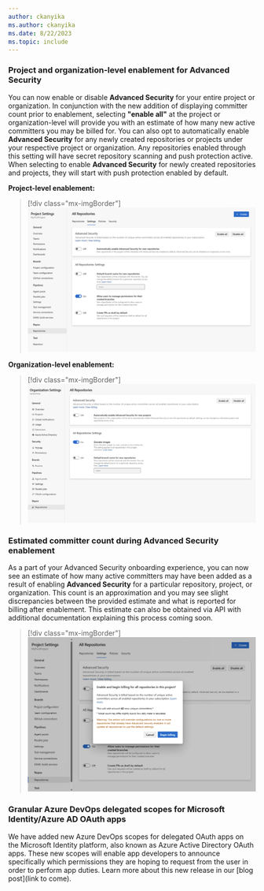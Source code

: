 ```yaml
---
author: ckanyika
ms.author: ckanyika
ms.date: 8/22/2023
ms.topic: include
---
```



### Project and organization-level enablement for Advanced Security 

You can now enable or disable **Advanced Security** for your entire project or organization. In conjunction with the new addition of displaying committer count prior to enablement, selecting **"enable all"** at the project or organization-level will provide you with an estimate of how many new active committers you may be billed for. You can also opt to automatically enable **Advanced Security** for any newly created repositories or projects under your respective project or organization. Any repositories enabled through this setting will have secret repository scanning and push protection active. When selecting to enable **Advanced Security** for newly created repositories and projects, they will start with push protection enabled by default. 

**Project-level enablement:**

> [!div class="mx-imgBorder"]
> ![Project-level enablement.](../../media/226-general-02.png "image showing Project-level enablement")

**Organization-level enablement:**

> [!div class="mx-imgBorder"]
> ![Organization-level enablement.](../../media/226-general-03.png "image showing Organization-level enablement")

### Estimated committer count during Advanced Security enablement 

As a part of your Advanced Security onboarding experience, you can now see an estimate of how many active committers may have been added as a result of enabling **Advanced Security** for a particular repository, project, or organization. This count is an approximation and you may see slight discrepancies between the provided estimate and what is reported for billing after enablement. This estimate can also be obtained via API with additional documentation explaining this process coming soon. 

> [!div class="mx-imgBorder"]
> ![Advanced Security enablement.](../../media/226-general-01.png "image showing Advanced Security enablement ")


### Granular Azure DevOps delegated scopes for Microsoft Identity/Azure AD OAuth apps

We have added new Azure DevOps scopes for delegated OAuth apps on the Microsoft Identity platform, also known as Azure Active Directory OAuth apps. These new scopes will enable app developers to announce specifically which permissions they are hoping to request from the user in order to perform app duties. Learn more about this new release in our [blog post](link to come).